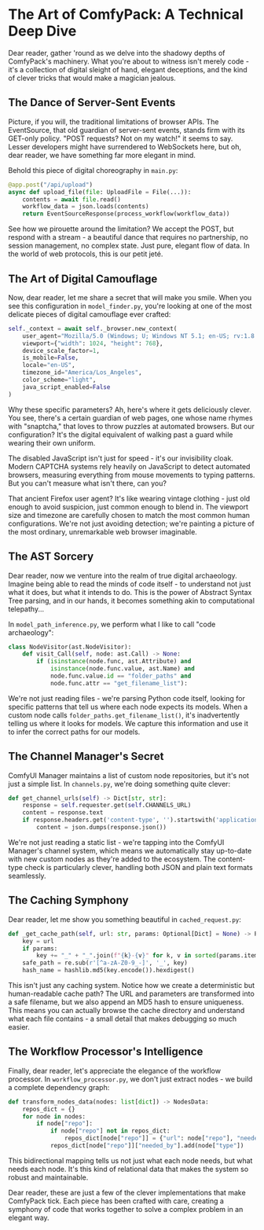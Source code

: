 # The Art of ComfyPack: A Technical Deep Dive

Dear reader, gather 'round as we delve into the shadowy depths of ComfyPack's machinery. What you're about to witness isn't merely code - it's a collection of digital sleight of hand, elegant deceptions, and the kind of clever tricks that would make a magician jealous.

## The Dance of Server-Sent Events

Picture, if you will, the traditional limitations of browser APIs. The EventSource, that old guardian of server-sent events, stands firm with its GET-only policy. "POST requests? Not on my watch!" it seems to say. Lesser developers might have surrendered to WebSockets here, but oh, dear reader, we have something far more elegant in mind.

Behold this piece of digital choreography in `main.py`:

```python
@app.post("/api/upload")
async def upload_file(file: UploadFile = File(...)):
    contents = await file.read()
    workflow_data = json.loads(contents)
    return EventSourceResponse(process_workflow(workflow_data))
```

See how we pirouette around the limitation? We accept the POST, but respond with a stream - a beautiful dance that requires no partnership, no session management, no complex state. Just pure, elegant flow of data. In the world of web protocols, this is our petit jeté.

## The Art of Digital Camouflage

Now, dear reader, let me share a secret that will make you smile. When you see this configuration in `model_finder.py`, you're looking at one of the most delicate pieces of digital camouflage ever crafted:

```python
self._context = await self._browser.new_context(
    user_agent="Mozilla/5.0 (Windows; U; Windows NT 5.1; en-US; rv:1.8.0.12)",
    viewport={"width": 1024, "height": 768},
    device_scale_factor=1,
    is_mobile=False,
    locale="en-US",
    timezone_id="America/Los_Angeles",
    color_scheme="light",
    java_script_enabled=False
)
```

Why these specific parameters? Ah, here's where it gets deliciously clever. You see, there's a certain guardian of web pages, one whose name rhymes with "snaptcha," that loves to throw puzzles at automated browsers. But our configuration? It's the digital equivalent of walking past a guard while wearing their own uniform.

The disabled JavaScript isn't just for speed - it's our invisibility cloak. Modern CAPTCHA systems rely heavily on JavaScript to detect automated browsers, measuring everything from mouse movements to typing patterns. But you can't measure what isn't there, can you? 

That ancient Firefox user agent? It's like wearing vintage clothing - just old enough to avoid suspicion, just common enough to blend in. The viewport size and timezone are carefully chosen to match the most common human configurations. We're not just avoiding detection; we're painting a picture of the most ordinary, unremarkable web browser imaginable.

## The AST Sorcery

Dear reader, now we venture into the realm of true digital archaeology. Imagine being able to read the minds of code itself - to understand not just what it does, but what it intends to do. This is the power of Abstract Syntax Tree parsing, and in our hands, it becomes something akin to computational telepathy...

In `model_path_inference.py`, we perform what I like to call "code archaeology":

```python
class NodeVisitor(ast.NodeVisitor):
    def visit_Call(self, node: ast.Call) -> None:
        if (isinstance(node.func, ast.Attribute) and 
            isinstance(node.func.value, ast.Name) and
            node.func.value.id == "folder_paths" and
            node.func.attr == "get_filename_list"):
```

We're not just reading files - we're parsing Python code itself, looking for specific patterns that tell us where each node expects its models. When a custom node calls `folder_paths.get_filename_list()`, it's inadvertently telling us where it looks for models. We capture this information and use it to infer the correct paths for our models.

## The Channel Manager's Secret

ComfyUI Manager maintains a list of custom node repositories, but it's not just a simple list. In `channels.py`, we're doing something quite clever:

```python
def get_channel_urls(self) -> Dict[str, str]:
    response = self.requester.get(self.CHANNELS_URL)
    content = response.text
    if response.headers.get('content-type', '').startswith('application/json'):
        content = json.dumps(response.json())
```

We're not just reading a static list - we're tapping into the ComfyUI Manager's channel system, which means we automatically stay up-to-date with new custom nodes as they're added to the ecosystem. The content-type check is particularly clever, handling both JSON and plain text formats seamlessly.

## The Caching Symphony

Dear reader, let me show you something beautiful in `cached_request.py`:

```python
def _get_cache_path(self, url: str, params: Optional[Dict] = None) -> Path:
    key = url
    if params:
        key += "_" + "_".join(f"{k}-{v}" for k, v in sorted(params.items()))
    safe_path = re.sub(r'[^a-zA-Z0-9_-]', '_', key)
    hash_name = hashlib.md5(key.encode()).hexdigest()
```

This isn't just any caching system. Notice how we create a deterministic but human-readable cache path? The URL and parameters are transformed into a safe filename, but we also append an MD5 hash to ensure uniqueness. This means you can actually browse the cache directory and understand what each file contains - a small detail that makes debugging so much easier.

## The Workflow Processor's Intelligence

Finally, dear reader, let's appreciate the elegance of the workflow processor. In `workflow_processor.py`, we don't just extract nodes - we build a complete dependency graph:

```python
def transform_nodes_data(nodes: list[dict]) -> NodesData:
    repos_dict = {}
    for node in nodes:
        if node["repo"]:
            if node["repo"] not in repos_dict:
                repos_dict[node["repo"]] = {"url": node["repo"], "needed_by": set()}
            repos_dict[node["repo"]]["needed_by"].add(node["type"])
```

This bidirectional mapping tells us not just what each node needs, but what needs each node. It's this kind of relational data that makes the system so robust and maintainable.

Dear reader, these are just a few of the clever implementations that make ComfyPack tick. Each piece has been crafted with care, creating a symphony of code that works together to solve a complex problem in an elegant way.